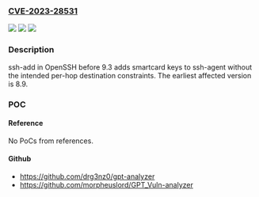 ### [CVE-2023-28531](https://cve.mitre.org/cgi-bin/cvename.cgi?name=CVE-2023-28531)
![](https://img.shields.io/static/v1?label=Product&message=n%2Fa&color=blue)
![](https://img.shields.io/static/v1?label=Version&message=n%2Fa&color=blue)
![](https://img.shields.io/static/v1?label=Vulnerability&message=n%2Fa&color=brighgreen)

### Description

ssh-add in OpenSSH before 9.3 adds smartcard keys to ssh-agent without the intended per-hop destination constraints. The earliest affected version is 8.9.

### POC

#### Reference
No PoCs from references.

#### Github
- https://github.com/drg3nz0/gpt-analyzer
- https://github.com/morpheuslord/GPT_Vuln-analyzer


